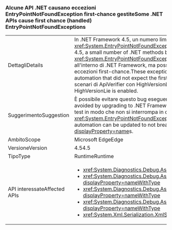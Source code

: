 ### <a name="some-net-apis-cause-first-chance-handled-entrypointnotfoundexceptions"></a><span data-ttu-id="6d519-101">Alcune API .NET causano eccezioni EntryPointNotFoundException first-chance gestite</span><span class="sxs-lookup"><span data-stu-id="6d519-101">Some .NET APIs cause first chance (handled) EntryPointNotFoundExceptions</span></span>

|   |   |
|---|---|
|<span data-ttu-id="6d519-102">Dettagli</span><span class="sxs-lookup"><span data-stu-id="6d519-102">Details</span></span>|<span data-ttu-id="6d519-103">In .NET Framework 4.5, un numero limitato di metodi .NET ha iniziato a generare eccezioni <xref:System.EntryPointNotFoundException?displayProperty=name> first-chance.</span><span class="sxs-lookup"><span data-stu-id="6d519-103">In the .NET Framework 4.5, a small number of .NET methods began throwing first chance <xref:System.EntryPointNotFoundException?displayProperty=name>s.</span></span> <span data-ttu-id="6d519-104">Queste eccezioni sono gestite all'interno di .NET Framework, ma possono interrompere l'automazione dei test che non si aspettano eccezioni first-chance.</span><span class="sxs-lookup"><span data-stu-id="6d519-104">These exceptions were handled within the .Net Framework, but could break test automation that did not expect the first chance exceptions.</span></span> <span data-ttu-id="6d519-105">Queste stesse API causano errori in alcuni scenari di ApiVerifier con HighVersionLie abilitato.</span><span class="sxs-lookup"><span data-stu-id="6d519-105">These same APIs break some ApiVerifier scenarios when HighVersionLie is enabled.</span></span>|
|<span data-ttu-id="6d519-106">Suggerimento</span><span class="sxs-lookup"><span data-stu-id="6d519-106">Suggestion</span></span>|<span data-ttu-id="6d519-107">È possibile evitare questo bug eseguendo l'aggiornamento a .NET Framework 4.5.1.</span><span class="sxs-lookup"><span data-stu-id="6d519-107">This bug can be avoided by upgrading to .NET Framework 4.5.1.</span></span> <span data-ttu-id="6d519-108">In alternativa, è possibile aggiornare l'automazione dei test in modo che non si interrompa in corrispondenza della prima <xref:System.EntryPointNotFoundException?displayProperty=name> first-chance.</span><span class="sxs-lookup"><span data-stu-id="6d519-108">Alternatively, test automation can be updated to not break on first-chance <xref:System.EntryPointNotFoundException?displayProperty=name>s.</span></span>|
|<span data-ttu-id="6d519-109">Ambito</span><span class="sxs-lookup"><span data-stu-id="6d519-109">Scope</span></span>|<span data-ttu-id="6d519-110">Microsoft Edge</span><span class="sxs-lookup"><span data-stu-id="6d519-110">Edge</span></span>|
|<span data-ttu-id="6d519-111">Versione</span><span class="sxs-lookup"><span data-stu-id="6d519-111">Version</span></span>|<span data-ttu-id="6d519-112">4.5</span><span class="sxs-lookup"><span data-stu-id="6d519-112">4.5</span></span>|
|<span data-ttu-id="6d519-113">Tipo</span><span class="sxs-lookup"><span data-stu-id="6d519-113">Type</span></span>|<span data-ttu-id="6d519-114">Runtime</span><span class="sxs-lookup"><span data-stu-id="6d519-114">Runtime</span></span>|
|<span data-ttu-id="6d519-115">API interessate</span><span class="sxs-lookup"><span data-stu-id="6d519-115">Affected APIs</span></span>|<ul><li><xref:System.Diagnostics.Debug.Assert(System.Boolean)?displayProperty=nameWithType></li><li><xref:System.Diagnostics.Debug.Assert(System.Boolean,System.String)?displayProperty=nameWithType></li><li><xref:System.Diagnostics.Debug.Assert(System.Boolean,System.String,System.String)?displayProperty=nameWithType></li><li><xref:System.Diagnostics.Debug.Assert(System.Boolean,System.String,System.String,System.Object[])?displayProperty=nameWithType></li><li><xref:System.Xml.Serialization.XmlSerializer.%23ctor(System.Type)?displayProperty=nameWithType></li></ul>|

